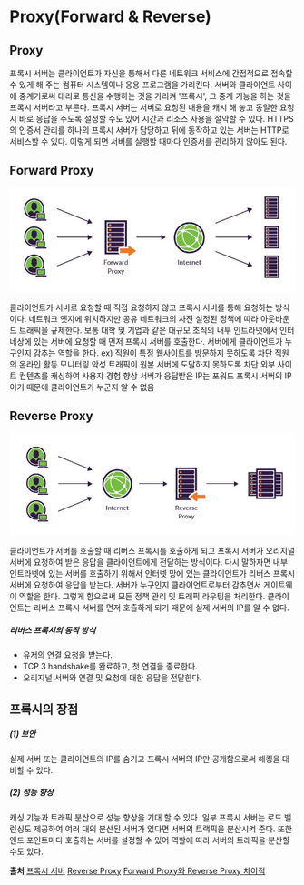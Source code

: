 # Proxy(Forward & Reverse)

## Proxy
프록시 서버는 클라이언트가 자신을 통해서 다른 네트워크 서비스에 간접적으로 접속할 수 있게 해 주는 컴퓨터 시스템이나 응용 프로그램을 가리킨다.
서버와 클라이언트 사이에 중계기로써 대리로 통신을 수행하는 것을 가리켜 '프록시', 그 중계 기능을 하는 것을 프록시 서버라고 부른다.
프록시 서버는 서버로 요청된 내용을 캐시 해 놓고 동일한 요청 시 바로 응답을 주도록 설정할 수도 있어 시간과 리소스 사용을 절약할 수 있다.
HTTPS의 인증서 관리를 하나의 프록시 서버가 담당하고 뒤에 동작하고 있는 서버는 HTTP로 서비스할 수 있다. 이렇게 되면 서버를 실행할 때마다 인증서를 관리하지 않아도 된다.

## Forward Proxy
![Forward Proxy](../img_assets/ForwardProxy.JPG)

클라이언트가 서버로 요청할 때 직접 요청하지 않고 프록시 서버를 통해 요청하는 방식이다.
네트워크 엣지에 위치하지만 공유 네트워크의 사전 설정된 정책에 따라 아웃바운드 트래픽을 규제한다.
보통 대학 및 기업과 같은 대규모 조직의 내부 인트라넷에서 인터네상에 있는 서버에 요청할 때 먼저 프록시 서버를 호출한다.
서버에게 클라이언트가 누구인지 감추는 역할을 한다.
ex)
직원이 특정 웹사이트를 방문하지 못하도록 차단
직원의 온라인 활동 모니터링
악성 트래픽이 원본 서버에 도달하지 못하도록 차단
외부 사이트 컨텐츠를 캐싱하여 사용자 경험 향상
서버가 응답받은 IP는 포워드 프록시 서버의 IP이기 때문에 클라이언트가 누군지 알 수 없음

## Reverse Proxy
![Reverse Proxy](../img_assets/ReverseProxy.JPG)

클라이언트가 서버를 호출할 때 리버스 프록시를 호출하게 되고 프록시 서버가 오리지널 서버에 요청하여 받은 응답을 클라이언트에게 전달하는 방식이다. 
다시 말하자면 내부 인트라넷에 있는 서버를 호출하기 위해서 인터넷 망에 있는 클라이언트가 리버스 프록시 서버에 요청하여 응답을 받는다.
서버가 누구인지 클라이언트로부터 감추면서 게이트웨이 역할을 한다.
그렇게 함으로써 모든 정책 관리 및 트래픽 라우팅을 처리한다.
클라이언트는 리버스 프록시 서버를 먼저 호출하게 되기 때문에 실제 서버의 IP를 알 수 없다.
##### 리버스 프록시의 동작 방식
- 유저의 연결 요청을 받는다.
- TCP 3 handshake를 완료하고, 첫 연결을 종료한다.
- 오리지널 서버와 연결 및 요청에 대한 응답을 전달한다.

## 프록시의 장점
##### (1) 보안
실제 서버 또는 클라이언트의 IP를 숨기고 프록시 서버의 IP만 공개함으로써 해킹을 대비할 수 있다.
##### (2) 성능 향상
캐싱 기능과 트래픽 분산으로 성능 향상을 기대 할 수 있다.
일부 프록시 서버는 로드 밸런싱도 제공하여 여러 대의 분산된 서버가 있다면 서버의 트랙픽을 분산시켜 준다.
또한 앤드 포인트마다 호출하는 서버를 설정할 수 있어 역할에 따라 서버의 트래픽을 분산할 수도 있다.

**출처**
[프록시 서버](https://ko.wikipedia.org/wiki/%ED%94%84%EB%A1%9D%EC%8B%9C_%EC%84%9C%EB%B2%84)
[Reverse Proxy](https://www.imperva.com/learn/performance/reverse-proxy)
[Forward Proxy와 Reverse Proxy 차이점](https://firework-ham.tistory.com/23)
